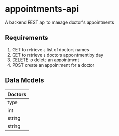 # appointments-api
A backend REST api to manage doctor's appointments

## Requirements
1. GET to retrieve a list of doctors names
2. GET to retrieve a doctors appointment by day
3. DELETE to delete an appointment
4. POST create an appointment for a doctor

## Data Models
Doctors |
--- |
type | name 
 int | id 
 string | first_name 
 string | last_name 
